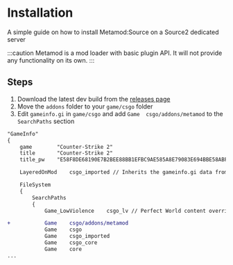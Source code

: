 # Installation

A simple guide on how to install Metamod:Source on a Source2 dedicated server

:::caution
Metamod is a mod loader with basic plugin API. It will not provide any functionality on its own.
:::

## Steps

1. Download the latest dev build from the [releases page](https://www.sourcemm.net/downloads.php/?branch=master)
2. Move the `addons` folder to your `game/csgo` folder
3. Edit `gameinfo.gi` in `game/csgo` and add `Game	csgo/addons/metamod` to the `SearchPaths` section

```diff
"GameInfo"
{
	game 		"Counter-Strike 2"
	title 		"Counter-Strike 2"
	title_pw	"E58F8DE68190E7B2BEE88BB1EFBC9AE585A8E79083E694BBE58ABF"

	LayeredOnMod	csgo_imported // Inherits the gameinfo.gi data from csgo_imported (which itself inherits from csgo_core)

	FileSystem
	{
		SearchPaths
		{
			Game_LowViolence	csgo_lv // Perfect World content override

+			Game	csgo/addons/metamod
			Game	csgo
			Game	csgo_imported
			Game	csgo_core
			Game	core
...
```